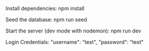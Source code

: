 
Install dependencies:
npm install

Seed the database:
npm run seed

Start the server (dev mode with nodemon):
npm run dev

Login Credentials:
"username": "test",
"password": "test"